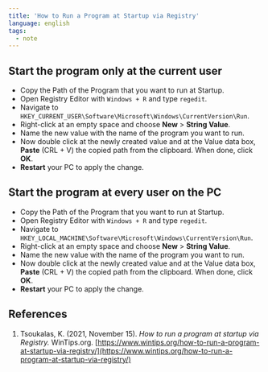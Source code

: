 ```yaml
---
title: 'How to Run a Program at Startup via Registry'
language: english
tags:
  - note
---
```



## Start the program only at the current user

- Copy the Path of the Program that you want to run at Startup.
- Open Registry Editor with `Windows + R` and type `regedit`.
- Navigate to `HKEY_CURRENT_USER\Software\Microsoft\Windows\CurrentVersion\Run`.
- Right-click at an empty space and choose **New** > **String Value**.
- Name the new value with the name of the program you want to run.
- Now double click at the newly created value and at the Value data box, **Paste** (CRL + V) the copied path from the clipboard. When done, click **OK**.
- **Restart** your PC to apply the change.

## Start the program at every user on the PC

- Copy the Path of the Program that you want to run at Startup.
- Open Registry Editor with `Windows + R` and type `regedit`.
- Navigate to `HKEY_LOCAL_MACHINE\Software\Microsoft\Windows\CurrentVersion\Run`.
- Right-click at an empty space and choose **New** > **String Value**.
- Name the new value with the name of the program you want to run.
- Now double click at the newly created value and at the Value data box, **Paste** (CRL + V) the copied path from the clipboard. When done, click **OK**.
- **Restart** your PC to apply the change.

## References

1. Tsoukalas, K. (2021, November 15). _How to run a program at startup via Registry._ WinTips.org. [https://www.wintips.org/how-to-run-a-program-at-startup-via-registry/](https://www.wintips.org/how-to-run-a-program-at-startup-via-registry/)
